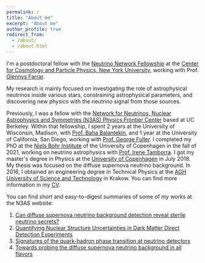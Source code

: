 ```yaml
---
permalink: /
title: "About me"
excerpt: "About me"
author_profile: true
redirect_from: 
  - /about/
  - /about.html
---
```


I'm a postdoctoral fellow with the [Neutrino Network Fellowship](https://ntn.fnal.gov/) at the [Center for Cosmology and Particle Physics, New York University](https://cosmo.nyu.edu/), working with Prof. [Glennys Farrar](https://inspirehep.net/authors/1010333).


My research is mainly focused on investigating the role of astrophysical neutrinos inside various stars, constraining astrophysical parameters, and discovering new physics with the neutrino signal from those sources.


Previously, I was a fellow with the [Network for Neutrinos, Nuclear Astrophysics and Symmetries (N3AS) Physics Frontier Center](https://n3as.berkeley.edu/) based at UC Berkeley. Within that fellowship, I spent 2 years at the University of Wisconsin, Madison, with [Prof. Baha Balantekin](https://inspirehep.net/authors/1017575), and 1 year at the University of California, San Diego, working with [Prof. George Fuller](https://inspirehep.net/authors/1009206).
I completed my PhD at the [Niels Bohr Institute](https://www.nbi.ku.dk/english/) of the University of Copenhagen in the fall of 2021, working on neutrino astrophysics with [Prof. Irene Tamborra](https://inspirehep.net/authors/1058384). I got my master's degree in Physics at the [University of Copenhagen](https://www.ku.dk/english/) in July 2018. My thesis was focused on the diffuse supernova neutrino background.
In 2016, I obtained an engineering degree in Technical Physics at the [AGH University of Science and Technology](https://www.agh.edu.pl/en/) in Krakow. You can find more information in my [CV](https://annaannafs.github.io/files/CV-Anna-Suliga.pdf).


You can find short and easy-to-digest summaries of some of my works at the N3AS website: <br/>
1. [Can diffuse supernova neutrino background detection reveal sterile neutrino secrets?](https://n3as.berkeley.edu/p/diffuse-supernova-background-secrets-2024/) <br/>
2. [Quantifying Nuclear Structure Uncertainties in Dark Matter Direct Detection Experiments](https://n3as.berkeley.edu/p/nuclear-uncertainties-dark-matter-direct-detection/) <br/>
3. [Signatures of the quark-hadron phase transition at neutrino detectors](https://n3as.berkeley.edu/p/sig-quark-hadron-phase-transition/) <br/>
4. [Towards probing the diffuse supernova neutrino background in all flavors](https://n3as.berkeley.edu/p/probing-diffuse-supernova-neutrino-flavors/) <br/>



